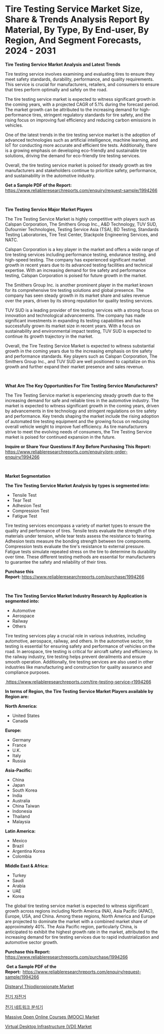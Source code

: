 <p><h1>Tire Testing Service Market Size, Share & Trends Analysis Report By Material, By Type, By End-user, By Region, And Segment Forecasts, 2024 - 2031</h1></p><p><strong>Tire Testing Service Market Analysis and Latest Trends</strong></p>
<p><p>Tire testing service involves examining and evaluating tires to ensure they meet safety standards, durability, performance, and quality requirements. This service is crucial for manufacturers, retailers, and consumers to ensure that tires perform optimally and safely on the road.</p><p>The tire testing service market is expected to witness significant growth in the coming years, with a projected CAGR of 5.1% during the forecast period. The market growth can be attributed to the increasing demand for high-performance tires, stringent regulatory standards for tire safety, and the rising focus on improving fuel efficiency and reducing carbon emissions in vehicles.</p><p>One of the latest trends in the tire testing service market is the adoption of advanced technologies such as artificial intelligence, machine learning, and IoT for conducting more accurate and efficient tire tests. Additionally, there is a growing emphasis on developing eco-friendly and sustainable tire solutions, driving the demand for eco-friendly tire testing services.</p><p>Overall, the tire testing service market is poised for steady growth as tire manufacturers and stakeholders continue to prioritize safety, performance, and sustainability in the automotive industry.</p></p>
<p><strong>Get a Sample PDF of the Report:&nbsp;</strong> <a href="https://www.reliableresearchreports.com/enquiry/request-sample/1994266">https://www.reliableresearchreports.com/enquiry/request-sample/1994266</a></p>
<p>&nbsp;</p>
<p><strong>Tire Testing Service Major Market Players</strong></p>
<p><p>The Tire Testing Service Market is highly competitive with players such as Calspan Corporation, The Smithers Group Inc., A&D Technology, TUV SUD, Dufournier Technologies, Testing Service Asia (TSA), BD Testing, Standards Testing Laboratories, Tire Test Center, Stackpole Engineering Services, and NATC.</p><p>Calspan Corporation is a key player in the market and offers a wide range of tire testing services including performance testing, endurance testing, and high-speed testing. The company has experienced significant market growth in recent years due to its advanced testing facilities and technical expertise. With an increasing demand for tire safety and performance testing, Calspan Corporation is poised for future growth in the market.</p><p>The Smithers Group Inc. is another prominent player in the market known for its comprehensive tire testing solutions and global presence. The company has seen steady growth in its market share and sales revenue over the years, driven by its strong reputation for quality testing services.</p><p>TUV SUD is a leading provider of tire testing services with a strong focus on innovation and technological advancements. The company has made significant investments in expanding its testing capabilities and has successfully grown its market size in recent years. With a focus on sustainability and environmental impact testing, TUV SUD is expected to continue its growth trajectory in the market.</p><p>Overall, the Tire Testing Service Market is expected to witness substantial growth in the coming years due to the increasing emphasis on tire safety and performance standards. Key players such as Calspan Corporation, The Smithers Group Inc., and TUV SUD are well positioned to capitalize on this growth and further expand their market presence and sales revenue.</p></p>
<p>&nbsp;</p>
<p><strong>What Are The Key Opportunities For Tire Testing Service Manufacturers?</strong></p>
<p><p>The Tire Testing Service market is experiencing steady growth due to the increasing demand for safe and reliable tires in the automotive industry. The market is expected to witness significant growth in the coming years, driven by advancements in tire technology and stringent regulations on tire safety and performance. Key trends shaping the market include the rising adoption of automated tire testing equipment and the growing focus on reducing overall vehicle weight to improve fuel efficiency. As tire manufacturers strive to meet the evolving needs of consumers, the Tire Testing Service market is poised for continued expansion in the future.</p></p>
<p><strong>Inquire or Share Your Questions If Any Before Purchasing This Report:</strong> <a href="https://www.reliableresearchreports.com/enquiry/pre-order-enquiry/1994266">https://www.reliableresearchreports.com/enquiry/pre-order-enquiry/1994266</a></p>
<p>&nbsp;</p>
<p><strong>Market Segmentation</strong></p>
<p><strong>The Tire Testing Service Market Analysis by types is segmented into:</strong></p>
<p><ul><li>Tensile Test</li><li>Tear Test</li><li>Adhesion Test</li><li>Compression Test</li><li>Fatigue Test</li></ul></p>
<p><p>Tire testing services encompass a variety of market types to ensure the quality and performance of tires. Tensile tests evaluate the strength of tire materials under tension, while tear tests assess the resistance to tearing. Adhesion tests measure the bonding strength between tire components. Compression tests evaluate the tire's resistance to external pressure. Fatigue tests simulate repeated stress on the tire to determine its durability over time. These different testing methods are essential for manufacturers to guarantee the safety and reliability of their tires.</p></p>
<p><strong>Purchase this Report:&nbsp;</strong><a href="https://www.reliableresearchreports.com/purchase/1994266">https://www.reliableresearchreports.com/purchase/1994266</a></p>
<p>&nbsp;</p>
<p><strong>The Tire Testing Service Market Industry Research by Application is segmented into:</strong></p>
<p><ul><li>Automotive</li><li>Aerospace</li><li>Railway</li><li>Others</li></ul></p>
<p><p>Tire testing services play a crucial role in various industries, including automotive, aerospace, railway, and others. In the automotive sector, tire testing is essential for ensuring safety and performance of vehicles on the road. In aerospace, tire testing is critical for aircraft safety and efficiency. In the railway industry, tire testing helps prevent derailments and ensure smooth operation. Additionally, tire testing services are also used in other industries like manufacturing and construction for quality assurance and compliance purposes.</p></p>
<p><a href="https://www.reliableresearchreports.com/tire-testing-service-r1994266">&nbsp;https://www.reliableresearchreports.com/tire-testing-service-r1994266</a></p>
<p><strong>In terms of Region, the Tire Testing Service Market Players available by Region are:</strong></p>
<p>
    <p> <strong> North America: </strong>
        <ul>
            <li>United States</li>
            <li>Canada</li>
        </ul>
        </p> 
    <p> <strong> Europe: </strong>
        <ul>
            <li>Germany</li>
            <li>France</li>
            <li>U.K.</li>
            <li>Italy</li>
            <li>Russia</li>
        </ul>
        </p> 
    <p> <strong> Asia-Pacific: </strong>
        <ul>
            <li>China</li>
            <li>Japan</li>
            <li>South Korea</li>
            <li>India</li>
            <li>Australia</li>
            <li>China Taiwan</li>
            <li>Indonesia</li>
            <li>Thailand</li>
            <li>Malaysia</li>
        </ul>
        </p> 
    <p> <strong> Latin America: </strong>
        <ul>
            <li>Mexico</li>
            <li>Brazil</li>
            <li>Argentina Korea</li>
            <li>Colombia</li>
        </ul>
        </p> 
    <p> <strong> Middle East & Africa: </strong>
        <ul>
            <li>Turkey</li>
            <li>Saudi</li>
            <li>Arabia</li>
            <li>UAE</li>
            <li>Korea</li>
        </ul>
    </p>
    </p>
<p><p>The global tire testing service market is expected to witness significant growth across regions including North America (NA), Asia Pacific (APAC), Europe, USA, and China. Among these regions, North America and Europe are projected to dominate the market with a combined market share of approximately 40%. The Asia Pacific region, particularly China, is anticipated to exhibit the highest growth rate in the market, attributed to the increasing demand for tire testing services due to rapid industrialization and automotive sector growth.</p></p>
<p><strong>Purchase this Report: </strong><a href="https://www.reliableresearchreports.com/purchase/1994266">https://www.reliableresearchreports.com/purchase/1994266</a></p>
<p>&nbsp;<strong>Get a Sample PDF of the Report:&nbsp;&nbsp;</strong><a href="https://www.reliableresearchreports.com/enquiry/request-sample/1994266">https://www.reliableresearchreports.com/enquiry/request-sample/1994266</a></p>
<p><strong></strong></p>
<p><p><a href="https://www.linkedin.com/pulse/distearyl-thiodipropionate-market-comprehensive-report-its-share-jjsxf">Distearyl Thiodipropionate Market</a></p><p><a href="https://github.com/royErdmtyan906778/Market-Research-Report-List-1/blob/main/412407162041.md">전기 자전거</a></p><p><a href="https://github.com/valroy852/Market-Research-Report-List-1/blob/main/215429962042.md">전기 네트워크 분석기</a></p><p><a href="https://github.com/wusalecollins540tpqoz/Market-Research-Report-List-2/blob/main/massive-open-online-courses-mooc-market.md">Massive Open Online Courses (MOOC) Market</a></p><p><a href="https://github.com/kathiaseamanalvaradovlprc2h/Market-Research-Report-List-2/blob/main/virtual-desktop-infrastructure-vdi-market.md">Virtual Desktop Infrastructure (VDI) Market</a></p></p>